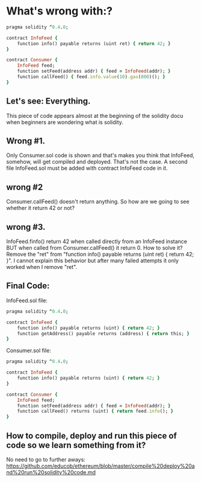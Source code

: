# What's wrong with:?

```ruby
pragma solidity ^0.4.0;

contract InfoFeed {
    function info() payable returns (uint ret) { return 42; }
}

contract Consumer {
    InfoFeed feed;
    function setFeed(address addr) { feed = InfoFeed(addr); }
    function callFeed() { feed.info.value(10).gas(800)(); }
}
```

## Let's see: Everything.

This piece of code appears almost at the beginning of the solidity docu when beginners are wondering what is solidity.

## Wrong #1.
Only Consumer.sol code is shown and that's makes you think that InfoFeed, somehow, will get compiled and deployed.
That's not the case. A second file InfoFeed.sol must be added with contract InfoFeed code in it.

## wrong #2
Consumer.callFeed() doesn't return anything. So how are we going to see whether it return 42 or not?

## wrong #3.
InfoFeed.finfo() return 42 when called directly from an InfoFeed instance BUT when called from Consumer.callFeed() it return 0.
How to solve it? Remove the "ret" from "function info() payable returns (uint ret) { return 42; }".
I cannot explain this behavior but after many failed attempts it only worked when I remove "ret".

## Final Code:

InfoFeed.sol file:
```ruby
pragma solidity ^0.4.0;

contract InfoFeed {
    function info() payable returns (uint) { return 42; }
    function getAddress() payable returns (address) { return this; }
}
```

Consumer.sol file:

```ruby
pragma solidity ^0.4.0;

contract InfoFeed {
    function info() payable returns (uint) { return 42; }
}

contract Consumer {
    InfoFeed feed;
    function setFeed(address addr) { feed = InfoFeed(addr); }
    function callFeed() returns (uint) { return feed.info(); }
}

```

## How to compile, deploy and run this piece of code so we learn something from it?
No need to go to further aways: https://github.com/educob/ethereum/blob/master/compile%20deploy%20and%20run%20solidity%20code.md
